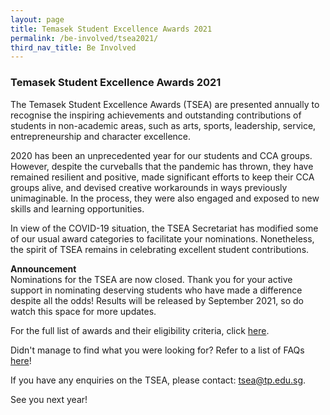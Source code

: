 ```yaml
---
layout: page
title: Temasek Student Excellence Awards 2021
permalink: /be-involved/tsea2021/
third_nav_title: Be Involved
---
```

### Temasek Student Excellence Awards 2021

The Temasek Student Excellence Awards (TSEA) are presented annually to recognise the inspiring achievements and outstanding contributions of students in non-academic areas, such as arts, sports, leadership, service, entrepreneurship and character excellence.

2020 has been an unprecedented year for our students and CCA groups. However, despite the curveballs that the pandemic has thrown, they have remained resilient and positive, made significant efforts to keep their CCA groups alive, and devised creative workarounds in ways previously unimaginable. In the process, they were also engaged and exposed to new skills and learning opportunities. 

In view of the COVID-19 situation, the TSEA Secretariat has modified some of our usual award categories to facilitate your nominations. Nonetheless, the spirit of TSEA remains in celebrating excellent student contributions. 

<b>Announcement</b><br>
Nominations for the TSEA are now closed. Thank you for your active support in nominating deserving students who have made a difference despite all the odds! Results will be released by September 2021, so do watch this space for more updates.

For the full list of awards and their eligibility criteria, click [here](/images/attachment/Tseaattachment/TSEA2021AwardsInfo.pdf ).  

Didn't manage to find what you were looking for? Refer to a list of FAQs [here](/files/tsea/TSEA2021-FAQs.pdf)!

If you have any enquiries on the TSEA, please contact: <a href="mailto:tsea@tp.edu.sg">tsea@tp.edu.sg</a>.

See you next year!
